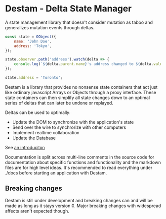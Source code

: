 # Destam - Delta State Manager

A state management library that doesn't consider mutation as taboo and generalizes mutation events through deltas.

```js
const state = OObject({
	name: 'John Doe',
	address: 'Tokyo',
});

state.observer.path('address').watch(delta => {
	console.log(`${delta.parent.name}'s address changed to ${delta.value}`);
});

state.address = 'Toronto';
```

Destam is a library that provides no nonsense state containers that act just like ordinary javascript Arrays or Objects through a proxy interface. These state containers can then simplify all state changes down to an optimal series of deltas that can later be undone or replayed.

Deltas can be used to optimally:
 - Update the DOM to synchronize with the application's state
 - Send over the wire to synchrorize with other computers
 - Implement realtime collaboration
 - Update the Database

See [an introduciton](docs/intro.md)

Documentation is split across multi-line comments in the source code for documentation about specific functions and functionality and the markdown files are for high level ideas. It's recommended to read everything under ./docs before starting an application with Destam.

## Breaking changes
Destam is still under development and breaking changes can and will be made as long as it stays version 0. Major breaking changes with widespread affects aren't expected though.
